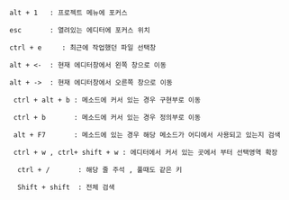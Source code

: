 	alt + 1   : 프로젝트 메뉴에 포커스

	esc       : 열려있는 에디터에 포커스 위치 

	ctrl + e     : 최근에 작업했던 파일 선택창

	alt + <-  : 현재 에디터창에서 왼쪽 창으로 이동

	alt + ->  : 현재 에디터창에서 오른쪽 창으로 이동 

	 ctrl + alt + b : 메소드에 커서 있는 경우 구현부로 이동

	 ctrl + b       : 메소드에 커서 있는 경우 정의부로 이동

	 alt + F7       : 메소드에 있는 경우 해당 메소드가 어디에서 사용되고 있는지 검색 

	 ctrl + w , ctrl+ shift + w : 에디터에서 커서 있는 곳에서 부터 선택영역 확장 

	  ctrl + /       : 해당 줄 주석 , 풀때도 같은 키 

	  Shift + shift  : 전체 검색 